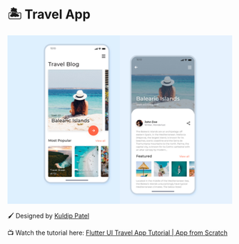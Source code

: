 # :desert_island: Travel App

<p>
  <img src="./.github/assets/travel_app.jpg">
</p>

:paintbrush: Designed by [Kuldip Patel](https://dribbble.com/KuldipPatel)

:tv: Watch the tutorial here: [Flutter UI Travel App Tutorial | App from Scratch](https://www.youtube.com/watch?v=3ST2Rl6mL74&ab_channel=FullstackSchool)
